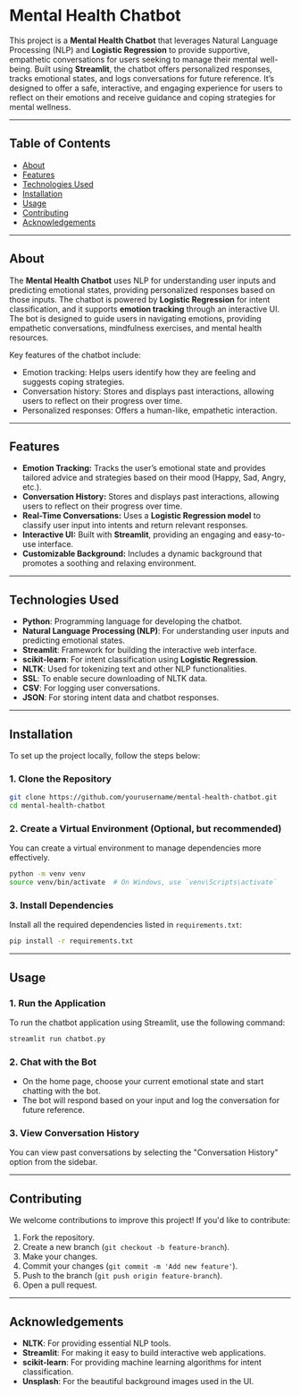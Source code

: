# Mental Health Chatbot

This project is a **Mental Health Chatbot** that leverages Natural Language Processing (NLP) and **Logistic Regression** to provide supportive, empathetic conversations for users seeking to manage their mental well-being. Built using **Streamlit**, the chatbot offers personalized responses, tracks emotional states, and logs conversations for future reference. It’s designed to offer a safe, interactive, and engaging experience for users to reflect on their emotions and receive guidance and coping strategies for mental wellness.

---

## Table of Contents

- [About](#about)
- [Features](#features)
- [Technologies Used](#technologies-used)
- [Installation](#installation)
- [Usage](#usage)
- [Contributing](#contributing)
- [Acknowledgements](#acknowledgements)

---

## About

The **Mental Health Chatbot** uses NLP for understanding user inputs and predicting emotional states, providing personalized responses based on those inputs. The chatbot is powered by **Logistic Regression** for intent classification, and it supports **emotion tracking** through an interactive UI. The bot is designed to guide users in navigating emotions, providing empathetic conversations, mindfulness exercises, and mental health resources.

Key features of the chatbot include:
- Emotion tracking: Helps users identify how they are feeling and suggests coping strategies.
- Conversation history: Stores and displays past interactions, allowing users to reflect on their progress over time.
- Personalized responses: Offers a human-like, empathetic interaction.

---

## Features

- **Emotion Tracking:** Tracks the user’s emotional state and provides tailored advice and strategies based on their mood (Happy, Sad, Angry, etc.).
- **Conversation History:** Stores and displays past interactions, allowing users to reflect on their progress over time.
- **Real-Time Conversations:** Uses a **Logistic Regression model** to classify user input into intents and return relevant responses.
- **Interactive UI:** Built with **Streamlit**, providing an engaging and easy-to-use interface.
- **Customizable Background:** Includes a dynamic background that promotes a soothing and relaxing environment.

---

## Technologies Used

- **Python**: Programming language for developing the chatbot.
- **Natural Language Processing (NLP)**: For understanding user inputs and predicting emotional states.
- **Streamlit**: Framework for building the interactive web interface.
- **scikit-learn**: For intent classification using **Logistic Regression**.
- **NLTK**: Used for tokenizing text and other NLP functionalities.
- **SSL**: To enable secure downloading of NLTK data.
- **CSV**: For logging user conversations.
- **JSON**: For storing intent data and chatbot responses.

---

## Installation

To set up the project locally, follow the steps below:

### 1. Clone the Repository

```bash
git clone https://github.com/yourusername/mental-health-chatbot.git
cd mental-health-chatbot
```

### 2. Create a Virtual Environment (Optional, but recommended)

You can create a virtual environment to manage dependencies more effectively.

```bash
python -m venv venv
source venv/bin/activate  # On Windows, use `venv\Scripts\activate`
```

### 3. Install Dependencies

Install all the required dependencies listed in `requirements.txt`:

```bash
pip install -r requirements.txt
```

---

## Usage

### 1. Run the Application

To run the chatbot application using Streamlit, use the following command:

```bash
streamlit run chatbot.py
```

### 2. Chat with the Bot

- On the home page, choose your current emotional state and start chatting with the bot.
- The bot will respond based on your input and log the conversation for future reference.

### 3. View Conversation History

You can view past conversations by selecting the "Conversation History" option from the sidebar.

---

## Contributing

We welcome contributions to improve this project! If you'd like to contribute:

1. Fork the repository.
2. Create a new branch (`git checkout -b feature-branch`).
3. Make your changes.
4. Commit your changes (`git commit -m 'Add new feature'`).
5. Push to the branch (`git push origin feature-branch`).
6. Open a pull request.

---

## Acknowledgements

- **NLTK**: For providing essential NLP tools.
- **Streamlit**: For making it easy to build interactive web applications.
- **scikit-learn**: For providing machine learning algorithms for intent classification.
- **Unsplash**: For the beautiful background images used in the UI.
